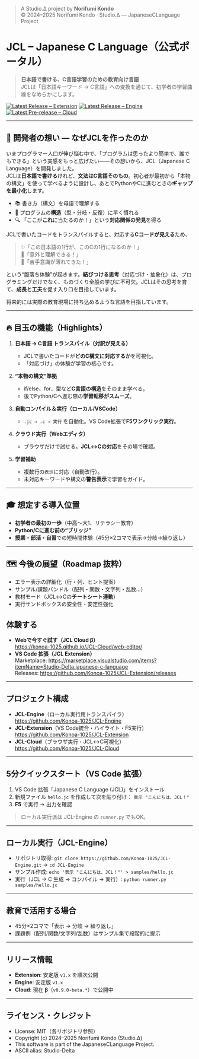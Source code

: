> A Studio.Δ project by **Norifumi Kondo**  
> © 2024–2025 Norifumi Kondo · Studio.Δ — JapaneseCLanguage Project

# JCL – Japanese C Language（公式ポータル）

> **日本語で書ける、C言語学習のための教育向け言語**  
> JCLは「日本語キーワード → C言語」への変換を通じて、初学者の学習曲線をなめらかにします。

[![Latest Release – Extension](https://img.shields.io/github/v/release/Konoa-1025/JCL-Extension?label=VSCode%20Extension)](https://github.com/Konoa-1025/JCL-Extension/releases)
[![Latest Release – Engine](https://img.shields.io/github/v/release/Konoa-1025/JCL-Engine?label=Engine)](https://github.com/Konoa-1025/JCL-Engine/releases)
[![Latest Pre-release – Cloud](https://img.shields.io/github/v/release/Konoa-1025/JCL-Cloud?include_prereleases&label=Cloud)](https://github.com/Konoa-1025/JCL-Cloud/releases)

---

## 💭 開発者の想い — なぜJCLを作ったのか

いまプログラマー人口が伸び悩む中で、「プログラムは思ったより簡単で、誰でもできる」という実感をもっと広げたい——その想いから、JCL（Japanese C Language）を開発しました。  
JCLは**日本語で書ける**けれど、**文法はC言語そのもの**。初心者が最初から「本物の構文」を使って学べるように設計し、あとでPythonやCに進むときの**ギャップを最小化**します。

- 📚 書き方（構文）を母語で理解する  
- 🎯 プログラムの**構造**（型・分岐・反復）に早く慣れる  
- 🔍 「ここが**これ**に当たるのか！」という**対応関係の発見**を得る

JCLで書いたコードをトランスパイルすると、対応する**Cコードが見える**ため、  
> ✨「この日本語の1行が、このCの1行になるのか！」  
> 💪「意外と理解できる！」  
> 🎉「苦手意識が薄れてきた！」

という“腹落ち体験”が起きます。**結びつける思考**（対応づけ・抽象化）は、プログラミングだけでなく、ものづくり全般の学びに不可欠。JCLはその思考を育て、**成長と工夫**を促す入り口を目指しています。

将来的には実際の教育現場に持ち込めるような言語を目指しています。

---

## 🔥 目玉の機能（Highlights）

1. **日本語 → C言語 トランスパイル（対訳が見える）**  
   - JCLで書いたコードが**どのC構文に対応するか**を可視化。  
   - 「対応づけ」の体験が学習の核心です。

2. **“本物の構文”準拠**  
   - if/else、for、型など**C言語の構造**をそのまま学べる。  
   - 後でPython/Cへ進む際の**学習転移がスムーズ**。

3. **自動コンパイル＆実行（ローカル/VSCode）**  
   - `.jc → .c → 実行` を自動化。VS Code拡張で**F5ワンクリック実行**。

4. **クラウド実行（Webエディタ）**  
   - ブラウザだけで試せる。**JCL↔Cの対応**をその場で確認。

5. **学習補助**  
   - 複数行の`表示`に対応（自動改行）。  
   - 未対応キーワードや構文の**警告表示**で学習をガイド。

---

## 🎓 想定する導入位置

- **初学者の最初の一歩**（中高〜大1、リテラシー教育）  
- **Python/Cに進む前の“ブリッジ”**  
- **授業・部活・自習**での短時間体験（45分×2コマで表示→分岐→繰り返し）

---

## 🗺️ 今後の展望（Roadmap 抜粋）

- エラー表示の詳細化（行・列、ヒント提案）  
- サンプル/課題バンドル（配列・関数・文字列・乱数…）  
- 教材モード（JCL↔Cの**チートシート連動**）  
- 実行サンドボックスの安全性・安定性強化


## 体験する
- **Webで今すぐ試す（JCL Cloud β）**  
  https://konoa-1025.github.io/JCL-Cloud/web-editor/
- **VS Code 拡張（JCL Extension）**  
  Marketplace: https://marketplace.visualstudio.com/items?itemName=Studio-Delta.japanese-c-language  
  Releases: https://github.com/Konoa-1025/JCL-Extension/releases

---

## プロジェクト構成
- **JCL-Engine**（ローカル実行用トランスパイラ）  
  https://github.com/Konoa-1025/JCL-Engine
- **JCL-Extension**（VS Code統合・ハイライト・F5実行）  
  https://github.com/Konoa-1025/JCL-Extension
- **JCL-Cloud**（ブラウザ実行・JCL↔C可視化）  
  https://github.com/Konoa-1025/JCL-Cloud

---

## 5分クイックスタート（VS Code 拡張）
1. VS Code 拡張「Japanese C Language (JCL)」をインストール  
2. 新規ファイル `hello.jc` を作成して次を貼り付け： `表示 "こんにちは、JCL！"`  
3. **F5** で実行 → 出力を確認

> ローカル実行派は JCL-Engine の `runner.py` でもOK。

---

## ローカル実行（JCL-Engine）
- リポジトリ取得: `git clone https://github.com/Konoa-1025/JCL-Engine.git` → `cd JCL-Engine`  
- サンプル作成: `echo '表示 "こんにちは、JCL！"' > samples/hello.jc`  
- 実行（JCL → C 生成 → コンパイル → 実行）: `python runner.py samples/hello.jc`

---

## 教育で活用する場合
- 45分×2コマで「表示 → 分岐 → 繰り返し」  
- 課題例（配列/関数/文字列/乱数）はサンプル集で段階的に提示

---

## リリース情報
- **Extension**: 安定版 `v1.x` を順次公開  
- **Engine**: 安定版 `v1.x`  
- **Cloud**: 現在 **β**（`v0.9.0-beta.*`）で公開中

---

## ライセンス・クレジット
- License: MIT（各リポジトリ参照）  
- Copyright (c) 2024–2025 Norifumi Kondo (Studio.Δ)
- This software is part of the JapaneseCLanguage Project.
- ASCII alias: Studio-Delta

